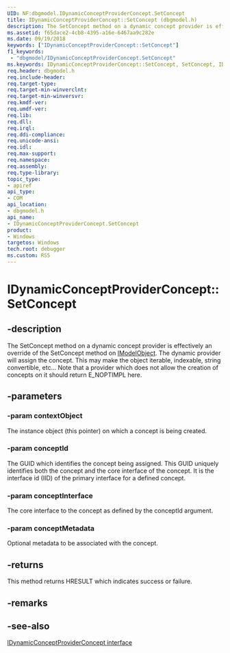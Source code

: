 ```yaml
---
UID: NF:dbgmodel.IDynamicConceptProviderConcept.SetConcept
title: IDynamicConceptProviderConcept::SetConcept (dbgmodel.h)
description: The SetConcept method on a dynamic concept provider is effectively an override of the SetConcept method on IModelObject. 
ms.assetid: f65dace2-4cb8-4395-a16e-6467aa9c282e
ms.date: 09/19/2018
keywords: ["IDynamicConceptProviderConcept::SetConcept"]
f1_keywords:
 - "dbgmodel/IDynamicConceptProviderConcept.SetConcept"
ms.keywords: IDynamicConceptProviderConcept::SetConcept, SetConcept, IDynamicConceptProviderConcept.SetConcept, IDynamicConceptProviderConcept::SetConcept, IDynamicConceptProviderConcept.SetConcept
req.header: dbgmodel.h
req.include-header:
req.target-type:
req.target-min-winverclnt:
req.target-min-winversvr:
req.kmdf-ver:
req.umdf-ver:
req.lib:
req.dll:
req.irql: 
req.ddi-compliance:
req.unicode-ansi:
req.idl:
req.max-support:
req.namespace:
req.assembly:
req.type-library: 
topic_type: 
- apiref
api_type: 
- COM
api_location: 
- dbgmodel.h
api_name: 
- IDynamicConceptProviderConcept.SetConcept
product:
- Windows
targetos: Windows
tech.root: debugger
ms.custom: RS5
---
```


# IDynamicConceptProviderConcept::SetConcept


## -description

The SetConcept method on a dynamic concept provider is effectively an override of the SetConcept method on [IModelObject](nn-dbgmodel-imodelobject.md). The dynamic provider will assign the concept. This may make the object iterable, indexable, string convertible, etc... Note that a provider which does not allow the creation of concepts on it should return E_NOPTIMPL here. 

## -parameters

### -param contextObject
The instance object (this pointer) on which a concept is being created.

### -param conceptId
The GUID which identifies the concept being assigned. This GUID uniquely identifies both the concept and the core interface of the concept. It is the interface id (IID) of the primary interface for a defined concept.

### -param conceptInterface
The core interface to the concept as defined by the conceptId argument.

### -param conceptMetadata
Optional metadata to be associated with the concept.


## -returns
This method returns HRESULT which indicates success or failure.

## -remarks

## -see-also


[IDynamicConceptProviderConcept interface](nn-dbgmodel-idynamicconceptproviderconcept.md)
